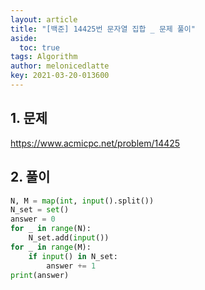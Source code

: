 ```yaml
---
layout: article
title: "[백준] 14425번 문자열 집합 _ 문제 풀이"
aside:
  toc: true
tags: Algorithm 
author: melonicedlatte
key: 2021-03-20-013600
---  
```


## 1. 문제

https://www.acmicpc.net/problem/14425

## 2. 풀이

~~~python
N, M = map(int, input().split())
N_set = set()
answer = 0
for _ in range(N):
    N_set.add(input())
for _ in range(M):
    if input() in N_set:
        answer += 1
print(answer)
~~~